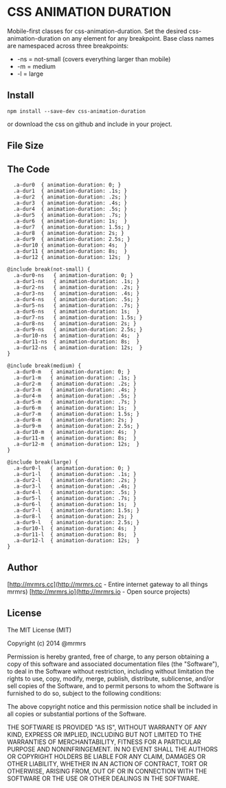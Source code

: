 # CSS ANIMATION DURATION

  Mobile-first classes for css-animation-duration.
  Set the desired css-animation-duration on any element for any breakpoint.
  Base class names are namespaced across three breakpoints:

*  -ns = not-small (covers everything larger than mobile)
*  -m  = medium
*  -l  = large

## Install
```
npm install --save-dev css-animation-duration
```
or download the css on github and include in your project.

## File Size


## The Code
```
  .a-dur0  { animation-duration: 0; }
  .a-dur1  { animation-duration: .1s; }
  .a-dur2  { animation-duration: .2s; }
  .a-dur3  { animation-duration: .4s; }
  .a-dur4  { animation-duration: .5s; }
  .a-dur5  { animation-duration: .7s; }
  .a-dur6  { animation-duration: 1s;  }
  .a-dur7  { animation-duration: 1.5s; }
  .a-dur8  { animation-duration: 2s; }
  .a-dur9  { animation-duration: 2.5s; }
  .a-dur10 { animation-duration: 4s;  }
  .a-dur11 { animation-duration: 8s;  }
  .a-dur12 { animation-duration: 12s;  }

@include break(not-small) {
  .a-dur0-ns   { animation-duration: 0; }
  .a-dur1-ns   { animation-duration: .1s; }
  .a-dur2-ns   { animation-duration: .2s; }
  .a-dur3-ns   { animation-duration: .4s; }
  .a-dur4-ns   { animation-duration: .5s; }
  .a-dur5-ns   { animation-duration: .7s; }
  .a-dur6-ns   { animation-duration: 1s;  }
  .a-dur7-ns   { animation-duration: 1.5s; }
  .a-dur8-ns   { animation-duration: 2s; }
  .a-dur9-ns   { animation-duration: 2.5s; }
  .a-dur10-ns  { animation-duration: 4s;  }
  .a-dur11-ns  { animation-duration: 8s;  }
  .a-dur12-ns  { animation-duration: 12s;  }
}

@include break(medium) {
  .a-dur0-m   { animation-duration: 0; }
  .a-dur1-m   { animation-duration: .1s; }
  .a-dur2-m   { animation-duration: .2s; }
  .a-dur3-m   { animation-duration: .4s; }
  .a-dur4-m   { animation-duration: .5s; }
  .a-dur5-m   { animation-duration: .7s; }
  .a-dur6-m   { animation-duration: 1s;  }
  .a-dur7-m   { animation-duration: 1.5s; }
  .a-dur8-m   { animation-duration: 2s; }
  .a-dur9-m   { animation-duration: 2.5s; }
  .a-dur10-m  { animation-duration: 4s;  }
  .a-dur11-m  { animation-duration: 8s;  }
  .a-dur12-m  { animation-duration: 12s;  }
}

@include break(large) {
  .a-dur0-l   { animation-duration: 0; }
  .a-dur1-l   { animation-duration: .1s; }
  .a-dur2-l   { animation-duration: .2s; }
  .a-dur3-l   { animation-duration: .4s; }
  .a-dur4-l   { animation-duration: .5s; }
  .a-dur5-l   { animation-duration: .7s; }
  .a-dur6-l   { animation-duration: 1s;  }
  .a-dur7-l   { animation-duration: 1.5s; }
  .a-dur8-l   { animation-duration: 2s; }
  .a-dur9-l   { animation-duration: 2.5s; }
  .a-dur10-l  { animation-duration: 4s;  }
  .a-dur11-l  { animation-duration: 8s;  }
  .a-dur12-l  { animation-duration: 12s;  }
}
```

## Author

[http://mrmrs.cc](http://mrmrs.cc - Entire internet gateway to all things mrmrs)
[http://mrmrs.io](http://mrmrs.io - Open source projects)

## License

The MIT License (MIT)

Copyright (c) 2014 @mrmrs

Permission is hereby granted, free of charge, to any person obtaining a copy
of this software and associated documentation files (the "Software"), to deal
in the Software without restriction, including without limitation the rights
to use, copy, modify, merge, publish, distribute, sublicense, and/or sell
copies of the Software, and to permit persons to whom the Software is
furnished to do so, subject to the following conditions:

The above copyright notice and this permission notice shall be included in
all copies or substantial portions of the Software.

THE SOFTWARE IS PROVIDED "AS IS", WITHOUT WARRANTY OF ANY KIND, EXPRESS OR
IMPLIED, INCLUDING BUT NOT LIMITED TO THE WARRANTIES OF MERCHANTABILITY,
FITNESS FOR A PARTICULAR PURPOSE AND NONINFRINGEMENT. IN NO EVENT SHALL THE
AUTHORS OR COPYRIGHT HOLDERS BE LIABLE FOR ANY CLAIM, DAMAGES OR OTHER
LIABILITY, WHETHER IN AN ACTION OF CONTRACT, TORT OR OTHERWISE, ARISING FROM,
OUT OF OR IN CONNECTION WITH THE SOFTWARE OR THE USE OR OTHER DEALINGS IN
THE SOFTWARE.

